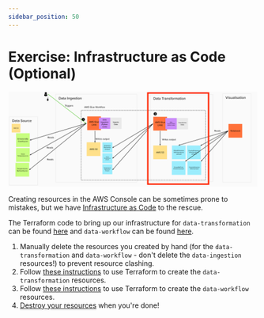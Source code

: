 ```yaml
---
sidebar_position: 50
---
```

# Exercise: Infrastructure as Code  (Optional)
![project-structure-transformation-navi.png](./assets/project-structure-transformation-navi.png)

Creating resources in the AWS Console can be sometimes prone to mistakes, but we have [Infrastructure as Code](https://infrastructure-as-code.com/book/) to the rescue.

The Terraform code to bring up our infrastructure for `data-transformation` can be found [here](https://github.com/data-derp/exercise-co2-vs-temperature-infrastructure/tree/master/iac/data-transformation) and `data-workflow` can be found [here](https://github.com/data-derp/exercise-co2-vs-temperature-infrastructure/tree/master/iac/data-workflow).

1. Manually delete the resources you created by hand (for the `data-transformation` and `data-workflow` - don't delete the `data-ingestion` resources!) to prevent resource clashing.
2. Follow [these instructions](https://github.com/data-derp/exercise-co2-vs-temperature-infrastructure/blob/master/infrastucture-as-code.md#data-transformation-iac) to use Terraform to create the `data-transformation` resources. 
3. Follow [these instructions](https://github.com/data-derp/exercise-co2-vs-temperature-infrastructure/blob/master/infrastucture-as-code.md#data-transformation-iac) to use Terraform to create the `data-workflow` resources.
4. [Destroy your resources](https://github.com/data-derp/exercise-co2-vs-temperature-infrastructure/blob/master/infrastucture-as-code.md#destroy-everything) when you're done!